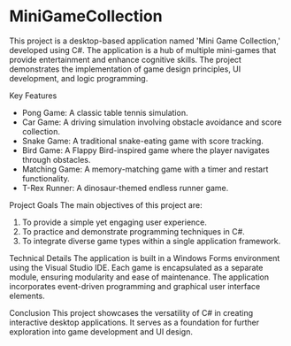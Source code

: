 # MiniGameCollection
This project is a desktop-based application named 'Mini Game Collection,' developed using C#. The application is a hub of multiple mini-games that provide entertainment and enhance cognitive skills. The project demonstrates the implementation of game design principles, UI development, and logic programming.

Key Features
- Pong Game: A classic table tennis simulation.
- Car Game: A driving simulation involving obstacle avoidance and score collection.
- Snake Game: A traditional snake-eating game with score tracking.
- Bird Game: A Flappy Bird-inspired game where the player navigates through obstacles.
- Matching Game: A memory-matching game with a timer and restart functionality.
- T-Rex Runner: A dinosaur-themed endless runner game.
  
Project Goals
The main objectives of this project are:
1. To provide a simple yet engaging user experience.
2. To practice and demonstrate programming techniques in C#.
3. To integrate diverse game types within a single application framework.
   
Technical Details
The application is built in a Windows Forms environment using the Visual Studio IDE. Each game is encapsulated as a separate module, ensuring modularity and ease of maintenance. The application incorporates event-driven programming and graphical user interface elements.

Conclusion
This project showcases the versatility of C# in creating interactive desktop applications. It serves as a foundation for further exploration into game development and UI design.

